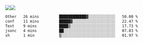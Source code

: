<div style="display: flex; flex-direction: row;">
<img style="height: auto; width: auto;" class="img" src="https://raw.githubusercontent.com/blazepp/github-stats/master/generated/overview.svg#gh-dark-mode-only" />
<img style="height: auto; width: auto;" class="img" src="https://raw.githubusercontent.com/blazepp/github-stats/master/generated/languages.svg#gh-dark-mode-only" />
</div>

<div style="display: flex; flex-direction: row;">
<!--START_SECTION:waka-->

```txt
Other   26 mins         ████████████▓░░░░░░░░░░░░   50.00 %
conf    11 mins         █████▓░░░░░░░░░░░░░░░░░░░   22.47 %
Text    9 mins          ████▒░░░░░░░░░░░░░░░░░░░░   17.73 %
jsonc   4 mins          ██░░░░░░░░░░░░░░░░░░░░░░░   07.83 %
sh      1 min           ▒░░░░░░░░░░░░░░░░░░░░░░░░   01.97 %
```

<!--END_SECTION:waka-->
</div>
